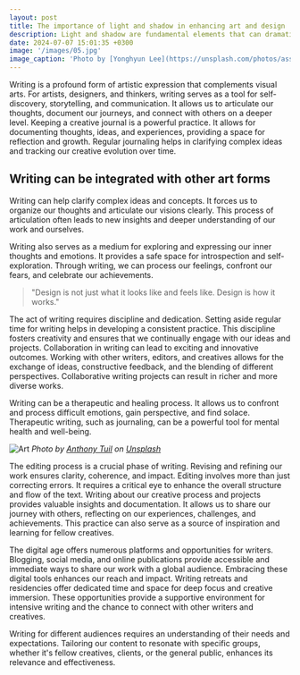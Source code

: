 ```yaml
---
layout: post
title: The importance of light and shadow in enhancing art and design
description: Light and shadow are fundamental elements that can dramatically alter the perception of art and design. In this post, I explore the techniques for manipulating light and shadow to create depth, contrast, and mood in your
date: 2024-07-07 15:01:35 +0300
image: '/images/05.jpg'
image_caption: 'Photo by [Yonghyun Lee](https://unsplash.com/photos/assorted-book-collection-RhGK4qOwxxw) on [Unsplash](https://unsplash.com/)'
---
```


Writing is a profound form of artistic expression that complements visual arts. For artists, designers, and thinkers, writing serves as a tool for self-discovery, storytelling, and communication. It allows us to articulate our thoughts, document our journeys, and connect with others on a deeper level. Keeping a creative journal is a powerful practice. It allows for documenting thoughts, ideas, and experiences, providing a space for reflection and growth. Regular journaling helps in clarifying complex ideas and tracking our creative evolution over time.

## Writing can be integrated with other art forms

Writing can help clarify complex ideas and concepts. It forces us to organize our thoughts and articulate our visions clearly. This process of articulation often leads to new insights and deeper understanding of our work and ourselves.

Writing also serves as a medium for exploring and expressing our inner thoughts and emotions. It provides a safe space for introspection and self-exploration. Through writing, we can process our feelings, confront our fears, and celebrate our achievements.

> "Design is not just what it looks like and feels like. Design is how it works."

The act of writing requires discipline and dedication. Setting aside regular time for writing helps in developing a consistent practice. This discipline fosters creativity and ensures that we continually engage with our ideas and projects. Collaboration in writing can lead to exciting and innovative outcomes. Working with other writers, editors, and creatives allows for the exchange of ideas, constructive feedback, and the blending of different perspectives. Collaborative writing projects can result in richer and more diverse works.

Writing can be a therapeutic and healing process. It allows us to confront and process difficult emotions, gain perspective, and find solace. Therapeutic writing, such as journaling, can be a powerful tool for mental health and well-being.

![Art](/images/05-1.jpg)
*Photo by [Anthony Tuil](https://unsplash.com/photos/pink-and-white-concrete-building-eDrqAhPoGGg) on [Unsplash](https://unsplash.com/)*

The editing process is a crucial phase of writing. Revising and refining our work ensures clarity, coherence, and impact. Editing involves more than just correcting errors. It requires a critical eye to enhance the overall structure and flow of the text.
Writing about our creative process and projects provides valuable insights and documentation. It allows us to share our journey with others, reflecting on our experiences, challenges, and achievements. This practice can also serve as a source of inspiration and learning for fellow creatives.

The digital age offers numerous platforms and opportunities for writers. Blogging, social media, and online publications provide accessible and immediate ways to share our work with a global audience. Embracing these digital tools enhances our reach and impact.
Writing retreats and residencies offer dedicated time and space for deep focus and creative immersion. These opportunities provide a supportive environment for intensive writing and the chance to connect with other writers and creatives.

Writing for different audiences requires an understanding of their needs and expectations. Tailoring our content to resonate with specific groups, whether it's fellow creatives, clients, or the general public, enhances its relevance and effectiveness.